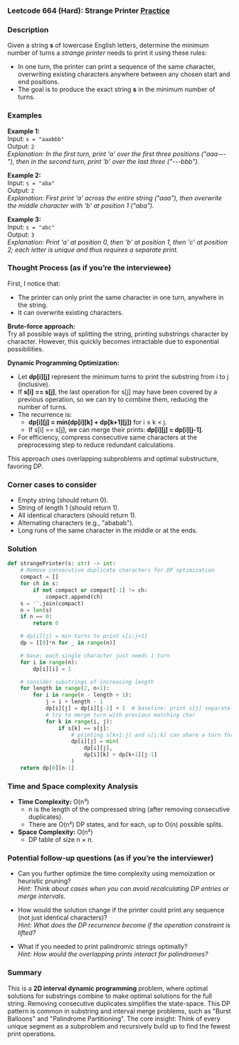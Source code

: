 ### Leetcode 664 (Hard): Strange Printer [Practice](https://leetcode.com/problems/strange-printer)

### Description  
Given a string **s** of lowercase English letters, determine the minimum number of turns a *strange printer* needs to print it using these rules:
- In one turn, the printer can print a sequence of the same character, overwriting existing characters anywhere between any chosen start and end positions.
- The goal is to produce the exact string **s** in the minimum number of turns.

### Examples  

**Example 1:**  
Input: `s = "aaabbb"`  
Output: `2`  
*Explanation: In the first turn, print 'a' over the first three positions ("aaa---"), then in the second turn, print 'b' over the last three ("---bbb").*

**Example 2:**  
Input: `s = "aba"`  
Output: `2`  
*Explanation: First print 'a' across the entire string ("aaa"), then overwrite the middle character with 'b' at position 1 ("aba").*

**Example 3:**  
Input: `s = "abc"`  
Output: `3`  
*Explanation: Print 'a' at position 0, then 'b' at position 1, then 'c' at position 2; each letter is unique and thus requires a separate print.*

### Thought Process (as if you’re the interviewee)  
First, I notice that:
- The printer can only print the same character in one turn, anywhere in the string.
- It can overwrite existing characters.

**Brute-force approach:**  
Try all possible ways of splitting the string, printing substrings character by character. However, this quickly becomes intractable due to exponential possibilities.

**Dynamic Programming Optimization:**  
- Let **dp[i][j]** represent the minimum turns to print the substring from i to j (inclusive).
- If **s[i] == s[j]**, the last operation for s[j] may have been covered by a previous operation, so we can try to combine them, reducing the number of turns.
- The recurrence is:
  - **dp[i][j] = min(dp[i][k] + dp[k+1][j])** for i ≤ k < j.
  - If s[i] == s[j], we can merge their prints: **dp[i][j] = dp[i][j-1]**.
- For efficiency, compress consecutive same characters at the preprocessing step to reduce redundant calculations.

This approach uses overlapping subproblems and optimal substructure, favoring DP.

### Corner cases to consider  
- Empty string (should return 0).
- String of length 1 (should return 1).
- All identical characters (should return 1).
- Alternating characters (e.g., "ababab").
- Long runs of the same character in the middle or at the ends.

### Solution

```python
def strangePrinter(s: str) -> int:
    # Remove consecutive duplicate characters for DP optimization
    compact = []
    for ch in s:
        if not compact or compact[-1] != ch:
            compact.append(ch)
    s = ''.join(compact)
    n = len(s)
    if n == 0:
        return 0

    # dp[i][j] = min turns to print s[i:j+1]
    dp = [[0]*n for _ in range(n)]

    # base: each single character just needs 1 turn
    for i in range(n):
        dp[i][i] = 1

    # consider substrings of increasing length
    for length in range(2, n+1):
        for i in range(n - length + 1):
            j = i + length - 1
            dp[i][j] = dp[i][j-1] + 1  # baseline: print s[j] separately
            # try to merge turn with previous matching char
            for k in range(i, j):
                if s[k] == s[j]:
                    # printing s[k+1:j] and s[i:k] can share a turn for s[j]
                    dp[i][j] = min(
                        dp[i][j],
                        dp[i][k] + dp[k+1][j-1]
                    )
    return dp[0][n-1]
```

### Time and Space complexity Analysis  

- **Time Complexity:** O(n³)  
  - n is the length of the compressed string (after removing consecutive duplicates).
  - There are O(n²) DP states, and for each, up to O(n) possible splits.
- **Space Complexity:** O(n²)  
  - DP table of size n × n.

### Potential follow-up questions (as if you’re the interviewer)  

- Can you further optimize the time complexity using memoization or heuristic pruning?  
  *Hint: Think about cases when you can avoid recalculating DP entries or merge intervals.*

- How would the solution change if the printer could print any sequence (not just identical characters)?  
  *Hint: What does the DP recurrence become if the operation constraint is lifted?*

- What if you needed to print palindromic strings optimally?  
  *Hint: How would the overlapping prints interact for palindromes?*

### Summary

This is a **2D interval dynamic programming** problem, where optimal solutions for substrings combine to make optimal solutions for the full string. Removing consecutive duplicates simplifies the state-space. This DP pattern is common in substring and interval merge problems, such as "Burst Balloons" and "Palindrome Partitioning". The core insight: Think of every unique segment as a subproblem and recursively build up to find the fewest print operations.
